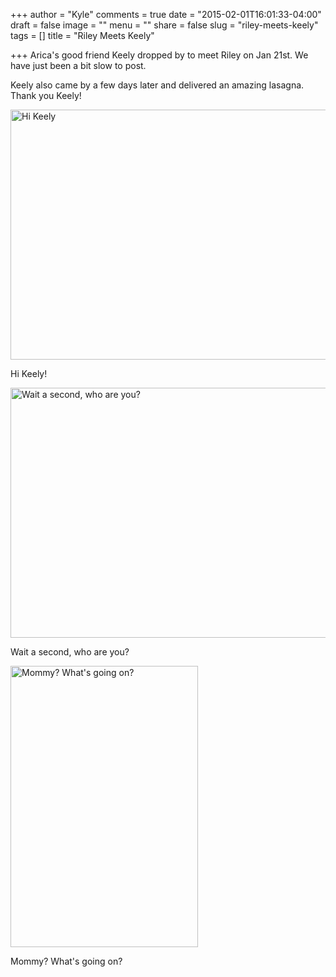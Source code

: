 +++
author = "Kyle"
comments = true
date = "2015-02-01T16:01:33-04:00"
draft = false
image = ""
menu = ""
share = false
slug = "riley-meets-keely"
tags = []
title = "Riley Meets Keely"

+++
Arica's good friend Keely dropped by to meet Riley on Jan 21st. We have just been a bit slow to post.

Keely also came by a few days later and delivered an amazing lasagna. Thank you Keely!
<!--more-->

<a href="http://kylethornton.smugmug.com/Family/Riley-Marie/20150101-to-20150112/i-vqv8Gsk/A" target="_blank">
	<img src="http://kylethornton.smugmug.com/Family/Riley-Marie/20150101-to-20150112/i-vqv8Gsk/0/M/IMG_6446-M.jpg" alt="Hi Keely" width="600" height="400" />
</a>
<p class="caption">Hi Keely!</p>

<a href="http://kylethornton.smugmug.com/Family/Riley-Marie/20150101-to-20150112/i-gqP4vrG/A" target="_blank">
	<img src="http://kylethornton.smugmug.com/Family/Riley-Marie/20150101-to-20150112/i-gqP4vrG/0/M/IMG_6447-M.jpg" alt="Wait a second, who are you?" width="600" height="400" />
</a>
<p class="caption">Wait a second, who are you?</p>

<a href="http://kylethornton.smugmug.com/Family/Riley-Marie/20150101-to-20150112/i-7VKW5t9/0/2500x3750/IMG_6455-2500x3750.jpg" target="_blank">
	<img src="http://kylethornton.smugmug.com/Family/Riley-Marie/20150101-to-20150112/i-7VKW5t9/0/M/IMG_6455-M.jpg" alt="Mommy? What's going on?" width="300" height="450" />
</a>
<p class="caption">Mommy? What's going on?</p>
